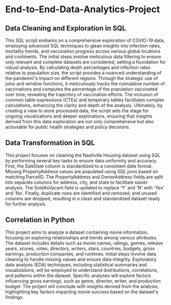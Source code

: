 # End-to-End-Data-Analytics-Project

## Data Cleaning and Exploration in SQL 

This SQL script embarks on a comprehensive exploration of COVID-19 data, employing advanced SQL techniques to glean insights into infection rates, mortality trends, and vaccination progress across various global locations and continents. The initial steps involve meticulous data filtering to ensure only relevant and complete datasets are considered, setting a foundation for robust analysis. By calculating death percentages and infection rates relative to population size, the script provides a nuanced understanding of the pandemic's impact on different regions. Through the strategic use of joins and window functions, it meticulously tracks the cumulative number of vaccinations and computes the percentage of the population vaccinated over time, revealing the trajectory of vaccination efforts. The inclusion of common table expressions (CTEs) and temporary tables facilitates complex calculations, enhancing the clarity and depth of the analysis. Ultimately, by creating a view to store processed data, the script sets the stage for ongoing visualizations and deeper explorations, ensuring that insights derived from this data exploration are not only comprehensive but also actionable for public health strategies and policy decisions.

## Data Transformation in SQL

This project focuses on cleaning the Nashville Housing dataset using SQL by performing several key tasks to ensure data uniformity and accuracy. First, the SaleDate column is standardized to a consistent date format. Missing PropertyAddress values are populated using SQL joins based on matching ParcelID. The PropertyAddress and OwnerAddress fields are split into separate columns for address, city, and state to facilitate easier analysis. The SoldAsVacant field is updated to replace 'Y' and 'N' with 'Yes' and 'No'. Finally, duplicate rows are identified and removed, and unused columns are dropped, resulting in a clean and standardized dataset ready for further analysis.

## Correlation in Python

This project aims to analyze a dataset containing movie information, focusing on exploring relationships and trends among various attributes. The dataset includes details such as movie names, ratings, genres, release years, scores, votes, directors, writers, stars, countries, budgets, gross earnings, production companies, and runtimes. Initial steps involve data cleaning to handle missing values and ensure data integrity. Exploratory data analysis (EDA) techniques, including statistical summaries and visualizations, will be employed to understand distributions, correlations, and patterns within the dataset. Specific analyses will explore factors influencing gross earnings, such as genre, director, writer, and production budget. The project will conclude with insights derived from the analysis, highlighting key factors impacting movie success based on the dataset's findings.
